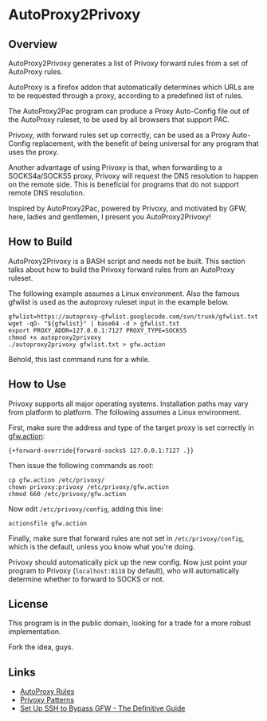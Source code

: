 AutoProxy2Privoxy
=================

Overview
--------

AutoProxy2Privoxy generates a list of Privoxy forward rules from a set of
AutoProxy rules.

AutoProxy is a firefox addon that automatically determines which URLs are to
be requested through a proxy, according to a predefined list of rules.

The AutoProxy2Pac program can produce a Proxy Auto-Config file out of the
AutoProxy ruleset, to be used by all browsers that support PAC.

Privoxy, with forward rules set up correctly, can be used as a Proxy Auto-Config
replacement, with the benefit of being universal for any program that uses the
proxy.

Another advantage of using Privoxy is that, when forwarding to a SOCKS4a/SOCKS5
proxy, Privoxy will request the DNS resolution to happen on the remote side.
This is beneficial for programs that do not support remote DNS resolution.

Inspired by AutoProxy2Pac, powered by Privoxy, and motivated by GFW, here,
ladies and gentlemen, I present you AutoProxy2Privoxy!

How to Build
------------

AutoProxy2Privoxy is a BASH script and needs not be built. This section talks
about how to build the Privoxy forward rules from an AutoProxy ruleset.

The following example assumes a Linux environment. Also the famous gfwlist is
used as the autoproxy ruleset input in the example below.

    gfwlist=https://autoproxy-gfwlist.googlecode.com/svn/trunk/gfwlist.txt
    wget -qO- "${gfwlist}" | base64 -d > gfwlist.txt
    export PROXY_ADDR=127.0.0.1:7127 PROXY_TYPE=SOCKS5
    chmod +x autoproxy2privoxy
    ./autoproxy2privoxy gfwlist.txt > gfw.action

Behold, this last command runs for a while.

How to Use
----------

Privoxy supports all major operating systems.  Installation paths may vary from
platform to platform. The following assumes a Linux environment.

First, make sure the address and type of the target proxy is set correctly in
[gfw.action](https://github.com/cckpg/autoproxy2privoxy/raw/master/gfw.action):

    {+forward-override{forward-socks5 127.0.0.1:7127 .}}

Then issue the following commands as root:

    cp gfw.action /etc/privoxy/
    chown privoxy:privoxy /etc/privoxy/gfw.action
    chmod 660 /etc/privoxy/gfw.action

Now edit `/etc/privoxy/config`, adding this line:

    actionsfile gfw.action

Finally, make sure that forward rules are not set in `/etc/privoxy/config`,
which is the default, unless you know what you're doing.

Privoxy should automatically pick up the new config. Now just point your program
to Privoxy (`localhost:8118` by default), who will automatically determine
whether to forward to SOCKS or not.

License
-------

This program is in the public domain, looking for a trade for a more robust
implementation.

Fork the idea, guys.

Links
-----

* [AutoProxy Rules](https://autoproxy.org/zh-CN/Rules)
* [Privoxy Patterns](http://www.privoxy.org/user-manual/actions-file.html#AF-PATTERNS)
* [Set Up SSH to Bypass GFW - The Definitive Guide](http://cckpg.blogspot.com/2011/05/set-up-ssh-to-bypass-gfw-definitive.html#privoxy-as-http-proxy)
